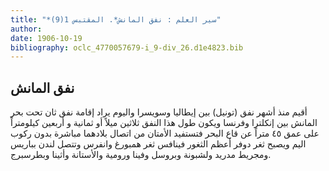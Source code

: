 ```yaml
---
title: "*سير العلم : نفق المانش*. المقتبس 1(9)"
author: 
date: 1906-10-19
bibliography: oclc_4770057679-i_9-div_26.d1e4823.bib
---
```




##  نفق المانش 


 أقيم منذ أشهر نفق (تونيل) بين إيطاليا وسويسرا واليوم يراد إقامة نفق ثان تحت بحر المانش بين إنكلترا وفرنسا ويكون طول هذا النفق  ثلاثين  ميلاً أو  ثمانية  و  أربعين  كيلومتراً على عمق  ٤٥  متراً عن قاع البحر فتستفيد الأمتان من اتصال بلادهما مباشرة بدون   ركوب   اليم ويصبح ثغر دوفر أعظم الثغور فينافس ثغر همبورغ وانفرس وتتصل لندن بباريس ومجريط مدريد ولشبونة وبروسل وفينا ورومية والأستانة وأثينا وبطرسبرج. 
